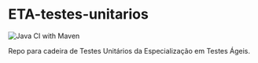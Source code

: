 # ETA-testes-unitarios
![Java CI with Maven](https://github.com/arianalima/ETA-testes-unitarios/workflows/Java%20CI%20with%20Maven/badge.svg?event=push)

Repo para cadeira de Testes Unitários da Especialização em Testes Ágeis. 
